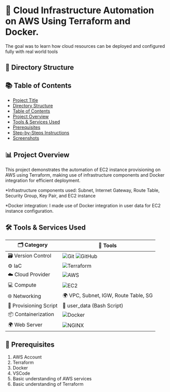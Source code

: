 # 🚀 Cloud Infrastructure Automation on AWS Using Terraform and Docker.
The goal was to learn how cloud resources can be deployed and configured fully  with real world tools

## 📁 Directory Structure


## 📚 Table of Contents 
- [Project Title](#project-title)
- [Directory Structure](#directory-structure)
- [Table of Contents](#table-of-contents)
- [Project Overview](#project-overviw)
- [Tools & Services Used](#tools-&-services-used)
- [Prerequisites](#prerequisites)
- [Step-by-Steps Instructions](#step-by-step-instructions)
- [Screenshots](screenshot)

## 📊 Project Overview 
This project demonstrates the automation of EC2 instance provisioning on AWS using Terraform, making use of infrastructure components and Docker integration for efficient deployment.

*Infrastructure components used: Subnet, Internet Gateway, Route Table, Security Group, Key Pair, and EC2 instance

*Docker integration: I made use of Docker integration in user data for EC2 instance configuration.


## 🛠️ Tools & Services Used
| 🗂️ Category            | 🧰 Tools |
|------------------------|---------|
| 🗃️ Version Control      | ![Git](https://img.shields.io/badge/Git-F05032?style=for-the-badge&logo=git&logoColor=white) ![GitHub](https://img.shields.io/badge/GitHub-100000?style=for-the-badge&logo=github&logoColor=white) |
| ⚙️ IaC                 | ![Terraform](https://img.shields.io/badge/Terraform-623CE4?style=for-the-badge&logo=terraform&logoColor=white) |
| ☁️ Cloud Provider      | ![AWS](https://img.shields.io/badge/AWS-232F3E?style=for-the-badge&logo=amazon-aws&logoColor=white) |
| 💻 Compute             | ![EC2](https://img.shields.io/badge/EC2-F58536?style=for-the-badge&logo=amazonec2&logoColor=white) |
| 🌐 Networking          | 🌍 VPC, Subnet, IGW, Route Table, SG |
| 📜 Provisioning Script | 📝 user_data (Bash Script) |
| 📦 Containerization    | ![Docker](https://img.shields.io/badge/Docker-2496ED?style=for-the-badge&logo=docker&logoColor=white) |
| 🌍 Web Server          | ![NGINX](https://img.shields.io/badge/Nginx-009639?style=for-the-badge&logo=nginx&logoColor=white) |


## 💫 Prerequisites

1. AWS Account
2. Terraform
3. Docker
4. VSCode
5. Basic understanding of AWS services
6. Basic understanding of Terraform
